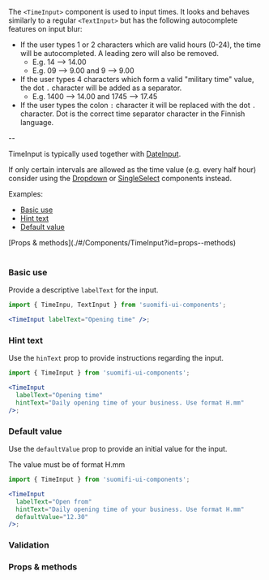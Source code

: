 The `<TimeInput>` component is used to input times. It looks and behaves similarly to a regular `<TextInput>` but has the following autocomplete features on input blur:

- If the user types 1 or 2 characters which are valid hours (0-24), the time will be autocompleted. A leading zero will also be removed.
  - E.g. 14 --> 14.00
  - E.g. 09 --> 9.00 and 9 --> 9.00
- If the user types 4 characters which form a valid "military time" value, the dot `.` character will be added as a separator.
  - E.g. 1400 --> 14.00 and 1745 --> 17.45
- If the user types the colon `:` character it will be replaced with the dot `.` character. Dot is the correct time separator character in the Finnish language.

--

TimeInput is typically used together with [DateInput](/#/Components/DateInput).

If only certain intervals are allowed as the time value (e.g. every half hour) consider using the [Dropdown](/#/Components/Dropdown) or [SingleSelect](/#/Components/SingleSelect) components instead.

Examples:

- [Basic use](./#/Components/TimeInput?id=basic-use)
- [Hint text](./#/Components/TimeInput?id=hint-text)
- [Default value](./#/Components/TimeInput?id=default-value)

<div style="margin-bottom: 40px">
  [Props & methods](./#/Components/TimeInput?id=props--methods)
</div>

### Basic use

Provide a descriptive `labelText` for the input.

```jsx
import { TimeInpu, TextInput } from 'suomifi-ui-components';

<TimeInput labelText="Opening time" />;
```

### Hint text

Use the `hinText` prop to provide instructions regarding the input.

```jsx
import { TimeInput } from 'suomifi-ui-components';

<TimeInput
  labelText="Opening time"
  hintText="Daily opening time of your business. Use format H.mm"
/>;
```

### Default value

Use the `defaultValue` prop to provide an initial value for the input.

The value must be of format H.mm

```jsx
import { TimeInput } from 'suomifi-ui-components';

<TimeInput
  labelText="Open from"
  hintText="Daily opening time of your business. Use format H.mm"
  defaultValue="12.30"
/>;
```

### Validation

### Props & methods
